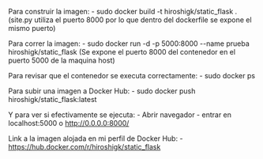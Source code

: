 Para construir la imagen:
    - sudo docker build -t hiroshigk/static_flask .
    (site.py utiliza el puerto 8000 por lo que dentro del dockerfile se expone el mismo puerto)

Para correr la imagen:
    - sudo docker run -d -p 5000:8000 --name prueba hiroshigk/static_flask
    (Se expone el puerto 8000 del contenedor en el puerto 5000 de la maquina host)

Para revisar que el contenedor se executa correctamente:
    - sudo docker ps

Para subir una imagen a Docker Hub:
    -  sudo docker push hiroshigk/static_flask:latest

Y para ver si efectivamente se ejecuta:
    - Abrir navegador
    - entrar en localhost:5000 o http://0.0.0.0:8000/

Link a la imagen alojada en mi perfil de Docker Hub:
    - https://hub.docker.com/r/hiroshigk/static_flask